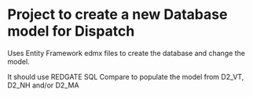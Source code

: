 
Project to create a new Database model for Dispatch
===============================================

Uses Entity Framework edmx files to create the database and change the model.

It should use REDGATE SQL Compare to populate the model from D2_VT, D2_NH and/or D2_MA




